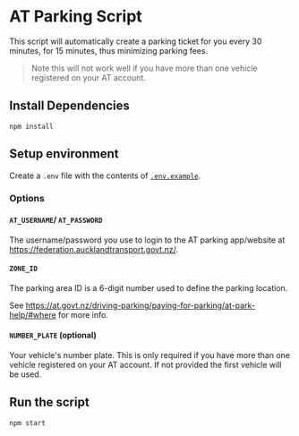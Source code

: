 # AT Parking Script

This script will automatically create a parking ticket for you every 30 minutes, for 15 minutes, thus minimizing parking fees.

> Note this will not work well if you have more than one vehicle registered on your AT account.

## Install Dependencies

```
npm install
```

## Setup environment

Create a `.env` file with the contents of [`.env.example`](.env.example).

### Options

#### `AT_USERNAME`/ `AT_PASSWORD`

The username/password you use to login to the AT parking app/website at https://federation.aucklandtransport.govt.nz/.

#### `ZONE_ID`

The parking area ID is a 6-digit number used to define the parking location.

See https://at.govt.nz/driving-parking/paying-for-parking/at-park-help/#where for more info.

#### `NUMBER_PLATE` (optional)

Your vehicle's number plate. This is only required if you have more than one vehicle registered on your AT account. If not provided the first vehicle will be used.

## Run the script

```
npm start
```
